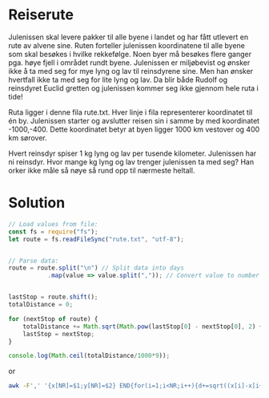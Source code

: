 # Reiserute

Julenissen skal levere pakker til alle byene i landet og har fått utlevert en rute av alvene sine. Ruten forteller julenissen koordinatene til alle byene som skal besøkes i hvilke rekkefølge. Noen byer må besøkes flere ganger pga. høye fjell i området rundt byene. Julenissen er miljøbevist og ønsker ikke å ta med seg for mye lyng og lav til reinsdyrene sine. Men han ønsker hvertfall ikke ta med seg for lite lyng og lav. Da blir både Rudolf og reinsdyret Euclid gretten og julenissen kommer seg ikke gjennom hele ruta i tide!

Ruta ligger i denne fila rute.txt. Hver linje i fila representerer koordinatet til én by. Julenissen starter og avslutter reisen sin i samme by med koordinatet -1000,-400. Dette koordinatet betyr at byen ligger 1000 km vestover og 400 km sørover.

Hvert reinsdyr spiser 1 kg lyng og lav per tusende kilometer. Julenissen har ni reinsdyr. Hvor mange kg lyng og lav trenger julenissen ta med seg? Han orker ikke måle så nøye så rund opp til nærmeste heltall.

# Solution

```javascript
// Load values from file:
const fs = require("fs");
let route = fs.readFileSync("rute.txt", "utf-8");


// Parse data:
route = route.split("\n") // Split data into days
           .map(value => value.split(",")); // Convert value to number


lastStop = route.shift();
totalDistance = 0;

for (nextStop of route) {
    totalDistance += Math.sqrt(Math.pow(lastStop[0] - nextStop[0], 2) + Math.pow(lastStop[1] - nextStop[1], 2));
    lastStop = nextStop;
}

console.log(Math.ceil(totalDistance/1000*9));

```

or 

```bash
awk -F',' '{x[NR]=$1;y[NR]=$2} END{for(i=1;i<NR;i++){d+=sqrt((x[i]-x[i+1])^2 + (y[i]-y[i+1])^2)};print int(d/1000*9+0.5)}' rute.txt
```